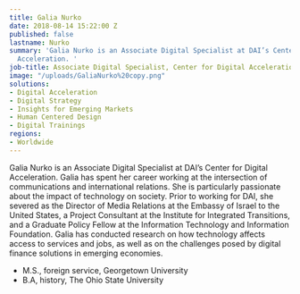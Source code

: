 ```yaml
---
title: Galia Nurko
date: 2018-08-14 15:22:00 Z
published: false
lastname: Nurko
summary: 'Galia Nurko is an Associate Digital Specialist at DAI’s Center for Digital
  Acceleration. '
job-title: Associate Digital Specialist, Center for Digital Acceleration
image: "/uploads/GaliaNurko%20copy.png"
solutions:
- Digital Acceleration
- Digital Strategy
- Insights for Emerging Markets
- Human Centered Design
- Digital Trainings
regions:
- Worldwide
---
```


Galia Nurko is an Associate Digital Specialist at DAI’s Center for Digital Acceleration. Galia has spent her career working at the intersection of communications and international relations. She is particularly passionate about the impact of technology on society. Prior to working for DAI, she severed as the Director of Media Relations at the Embassy of Israel to the United States, a Project Consultant at the Institute for Integrated Transitions, and a Graduate Policy Fellow at the Information Technology and Information Foundation. Galia has conducted research on how technology affects access to services and jobs, as well as on the challenges posed by digital finance solutions in emerging economies.

* M.S., foreign service, Georgetown University
* B.A, history, The Ohio State University